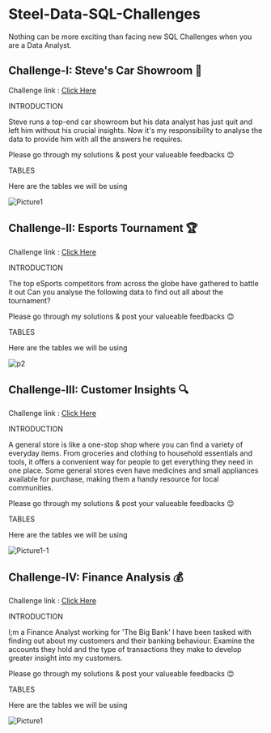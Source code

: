 # Steel-Data-SQL-Challenges
Nothing can be more exciting than facing new SQL Challenges when you are a Data Analyst.

## Challenge-I: Steve's Car Showroom 🚗
Challenge link : [Click Here](https://mattsteel87.wixsite.com/datacoach/blank-page-1)


INTRODUCTION

Steve runs a top-end car showroom but his data analyst has just quit and left him without his crucial insights.
Now it's my responsibility to analyse the  data to provide him with all the answers he requires.

Please go through my solutions & post your valueable feedbacks 😊

TABLES

Here are the tables we will be using

![Picture1](https://github.com/SrabanaBaidya/Steel-Data-SQL-Challenges/assets/153310253/e1a365aa-e6a1-4537-8d4e-b36a5563cc0f)



## Challenge-II: Esports Tournament 🏆
Challenge link : [Click Here](https://mattsteel87.wixsite.com/datacoach/steve-s-car-showroom-copy)

INTRODUCTION

The top eSports competitors from across the globe have gathered to battle it out
Can you analyse the following data to find out all about the tournament?

Please go through my solutions & post your valueable feedbacks 😊

TABLES

Here are the tables we will be using

![p2](https://github.com/SrabanaBaidya/Steel-Data-SQL-Challenges/assets/153310253/cb3cb780-041a-409d-9b2e-062eb9eef856)



## Challenge-III: Customer Insights 🔍
Challenge link : [Click Here](https://mattsteel87.wixsite.com/datacoach/esports-tournament-copy)

INTRODUCTION

A general store is like a one-stop shop where you can find a variety of everyday items. From groceries and clothing to household essentials and tools, it offers a convenient way for people to get everything they need in one place. Some general stores even have medicines and small appliances available for purchase, making them a handy resource for local communities.

Please go through my solutions & post your valueable feedbacks 😊

TABLES

Here are the tables we will be using

![Picture1-1](https://github.com/SrabanaBaidya/Steel-Data-SQL-Challenges/assets/153310253/f51af4fd-2b14-4ea0-a509-5a300f2883d7)


## Challenge-IV: Finance Analysis 💰
Challenge link : [Click Here](https://mattsteel87.wixsite.com/datacoach/customer-insights-copy)


INTRODUCTION

I;m a Finance Analyst working for 'The Big Bank'
I have been tasked with finding out about my customers and their banking behaviour. Examine the accounts they hold and the type of transactions they make to develop greater insight into my customers.

Please go through my solutions & post your valueable feedbacks 😊

TABLES

Here are the tables we will be using

![Picture1](https://github.com/SrabanaBaidya/Steel-Data-SQL-Challenges/assets/153310253/6e06c131-e25b-47ac-b8a3-162ecd0a3351)
